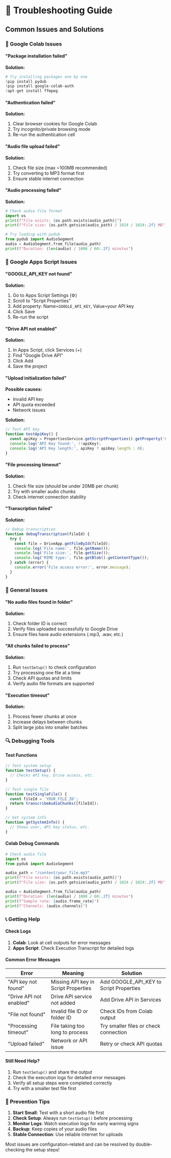 # 🔧 Troubleshooting Guide

## Common Issues and Solutions

### 🚨 Google Colab Issues

#### "Package installation failed"
**Solution:**
```python
# Try installing packages one by one
!pip install pydub
!pip install google-colab-auth
!apt-get install ffmpeg
```

#### "Authentication failed"
**Solution:**
1. Clear browser cookies for Google Colab
2. Try incognito/private browsing mode
3. Re-run the authentication cell

#### "Audio file upload failed"
**Solution:**
1. Check file size (max ~100MB recommended)
2. Try converting to MP3 format first
3. Ensure stable internet connection

#### "Audio processing failed"
**Solution:**
```python
# Check audio file format
import os
print(f"File exists: {os.path.exists(audio_path)}")
print(f"File size: {os.path.getsize(audio_path) / 1024 / 1024:.2f} MB")

# Try loading with pydub
from pydub import AudioSegment
audio = AudioSegment.from_file(audio_path)
print(f"Duration: {len(audio) / 1000 / 60:.2f} minutes")
```

### 🚨 Google Apps Script Issues

#### "GOOGLE_API_KEY not found"
**Solution:**
1. Go to Apps Script Settings (⚙️)
2. Scroll to "Script Properties"
3. Add property: Name=`GOOGLE_API_KEY`, Value=your API key
4. Click Save
5. Re-run the script

#### "Drive API not enabled"
**Solution:**
1. In Apps Script, click Services (+)
2. Find "Google Drive API"
3. Click Add
4. Save the project

#### "Upload initialization failed"
**Possible causes:**
- Invalid API key
- API quota exceeded
- Network issues

**Solution:**
```javascript
// Test API key
function testApiKey() {
  const apiKey = PropertiesService.getScriptProperties().getProperty('GOOGLE_API_KEY');
  console.log('API Key found:', !!apiKey);
  console.log('API Key length:', apiKey ? apiKey.length : 0);
}
```

#### "File processing timeout"
**Solution:**
1. Check file size (should be under 20MB per chunk)
2. Try with smaller audio chunks
3. Check internet connection stability

#### "Transcription failed"
**Solution:**
```javascript
// Debug transcription
function debugTranscription(fileId) {
  try {
    const file = DriveApp.getFileById(fileId);
    console.log('File name:', file.getName());
    console.log('File size:', file.getSize());
    console.log('MIME type:', file.getBlob().getContentType());
  } catch (error) {
    console.error('File access error:', error.message);
  }
}
```

### 🚨 General Issues

#### "No audio files found in folder"
**Solution:**
1. Check folder ID is correct
2. Verify files uploaded successfully to Google Drive
3. Ensure files have audio extensions (.mp3, .wav, etc.)

#### "All chunks failed to process"
**Solution:**
1. Run `testSetup()` to check configuration
2. Try processing one file at a time
3. Check API quotas and limits
4. Verify audio file formats are supported

#### "Execution timeout"
**Solution:**
1. Process fewer chunks at once
2. Increase delays between chunks
3. Split large jobs into smaller batches

### 🔍 Debugging Tools

#### Test Functions
```javascript
// Test system setup
function testSetup() {
  // Checks API key, Drive access, etc.
}

// Test single file
function testSingleFile() {
  const fileId = 'YOUR_FILE_ID';
  return transcribeAudioChunks([fileId]);
}

// Get system info
function getSystemInfo() {
  // Shows user, API key status, etc.
}
```

#### Colab Debug Commands
```python
# Check audio file
import os
from pydub import AudioSegment

audio_path = "/content/your_file.mp3"
print(f"File exists: {os.path.exists(audio_path)}")
print(f"File size: {os.path.getsize(audio_path) / 1024 / 1024:.2f} MB")

audio = AudioSegment.from_file(audio_path)
print(f"Duration: {len(audio) / 1000 / 60:.2f} minutes")
print(f"Sample rate: {audio.frame_rate}")
print(f"Channels: {audio.channels}")
```

### 📞 Getting Help

#### Check Logs
1. **Colab**: Look at cell outputs for error messages
2. **Apps Script**: Check Execution Transcript for detailed logs

#### Common Error Messages

| Error | Meaning | Solution |
|-------|---------|----------|
| "API key not found" | Missing API key in Script Properties | Add GOOGLE_API_KEY to Script Properties |
| "Drive API not enabled" | Drive API service not added | Add Drive API in Services |
| "File not found" | Invalid file ID or folder ID | Check IDs from Colab output |
| "Processing timeout" | File taking too long to process | Try smaller files or check connection |
| "Upload failed" | Network or API issue | Retry or check API quotas |

#### Still Need Help?
1. Run `testSetup()` and share the output
2. Check the execution logs for detailed error messages
3. Verify all setup steps were completed correctly
4. Try with a smaller test file first

### 🎯 Prevention Tips

1. **Start Small**: Test with a short audio file first
2. **Check Setup**: Always run `testSetup()` before processing
3. **Monitor Logs**: Watch execution logs for early warning signs
4. **Backup**: Keep copies of your audio files
5. **Stable Connection**: Use reliable internet for uploads

Most issues are configuration-related and can be resolved by double-checking the setup steps!